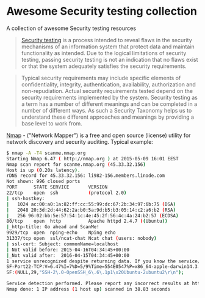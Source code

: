 # Awesome Security testing collection
A collection of awesome Security testing resources

>[Security testing](http://en.wikipedia.org/wiki/Security_testing) is a process intended to reveal flaws in the security mechanisms of an information system that protect data and maintain functionality as intended. Due to the logical limitations of security testing, passing security testing is not an indication that no flaws exist or that the system adequately satisfies the security requirements.

>Typical security requirements may include specific elements of confidentiality, integrity, authentication, availability, authorization and non-repudiation. Actual security requirements tested depend on the security requirements implemented by the system. Security testing as a term has a number of different meanings and can be completed in a number of different ways. As such a Security Taxonomy helps us to understand these different approaches and meanings by providing a base level to work from.

[Nmap](https://nmap.org/) - ("Network Mapper") is a free and open source (license) utility for network discovery and security auditing. 
Typical example:
```bash
$ nmap -A -T4 scanme.nmap.org
Starting Nmap 6.47 ( http://nmap.org ) at 2015-05-09 16:01 EEST
Nmap scan report for scanme.nmap.org (45.33.32.156)
Host is up (0.20s latency).
rDNS record for 45.33.32.156: li982-156.members.linode.com
Not shown: 996 closed ports
PORT      STATE SERVICE       VERSION
22/tcp    open  ssh           (protocol 2.0)
| ssh-hostkey:
|   1024 ac:00:a0:1a:82:ff:cc:55:99:dc:67:2b:34:97:6b:75 (DSA)
|   2048 20:3d:2d:44:62:2a:b0:5a:9d:b5:b3:05:14:c2:a6:b2 (RSA)
|_  256 96:02:bb:5e:57:54:1c:4e:45:2f:56:4c:4a:24:b2:57 (ECDSA)
80/tcp    open  http          Apache httpd 2.4.7 ((Ubuntu))
|_http-title: Go ahead and ScanMe!
9929/tcp  open  nping-echo    Nping echo
31337/tcp open  ssl/ncat-chat Ncat chat (users: nobody)
| ssl-cert: Subject: commonName=localhost
| Not valid before: 2015-04-16T04:34:45+00:00
|_Not valid after:  2016-04-15T04:34:45+00:00
1 service unrecognized despite returning data. If you know the service/version, please submit the following fingerprint at http://www.insecure.org/cgi-bin/servicefp-submit.cgi :
SF-Port22-TCP:V=6.47%I=7%D=5/9%Time=554E0547%P=x86_64-apple-darwin14.3.0%r
SF:(NULL,29,"SSH-2\.0-OpenSSH_6\.6\.1p1\x20Ubuntu-2ubuntu2\r\n");

Service detection performed. Please report any incorrect results at http://nmap.org/submit/ .
Nmap done: 1 IP address (1 host up) scanned in 38.83 seconds
```




